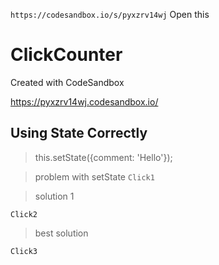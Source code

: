 `https://codesandbox.io/s/pyxzrv14wj` Open this
# ClickCounter
Created with CodeSandbox

https://pyxzrv14wj.codesandbox.io/

## Using State Correctly

> this.setState({comment: 'Hello'});

> problem with setState
`Click1`

>  solution 1

`Click2`

> best solution

`Click3`







